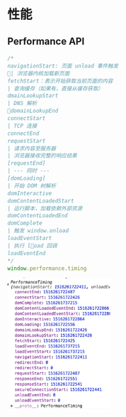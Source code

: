 # 性能

## Performance API

```js
/*
navigationStart: 页面 unload 事件触发
| 浏览器内核加载新页面
fetchStart：表示开始获取当前页面的内容
| 查询缓存（如果有，直接从缓存获取）
dmainLookupStart
| DNS 解析
domainLookupEnd
connectStart
| TCP 连接
connectEnd
requestStart
| 请求内容至服务器
| 浏览器接收完整的响应结果
[requestEnd] 
| --- 同时 ---
[domLoading]
| 开始 DOM 树解析
domInteractive
domContentLoadedStart
| 运行脚本，加载依赖外部资源
domContentLoadedEnd
domComplete
| 触发 window.onload 
loadEventStart
| 执行 load 回调
loadEventEnd
*/
window.performance.timing
```

<img src="./img/performance_API.png" height="300" />